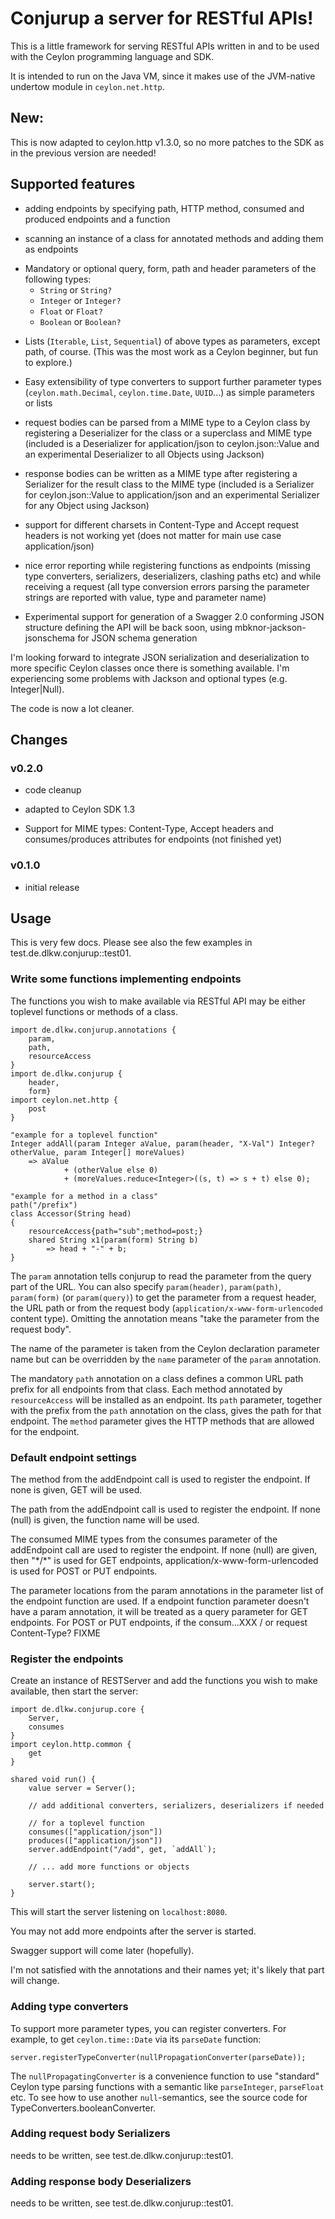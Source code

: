 # Conjurup a server for RESTful APIs!

This is a little framework for serving RESTful APIs written in and to be used
with the Ceylon programming language and SDK.

It is intended to run on the Java VM, since it makes use of the JVM-native
undertow module in `ceylon.net.http`.

## New:

This is now adapted to ceylon.http v1.3.0, so no more patches to the SDK as in the previous
version are needed!

## Supported features

* adding endpoints by specifying path, HTTP method, consumed and produced endpoints and a function

* scanning an instance of a class for annotated methods and adding them
as endpoints

- Mandatory or optional query, form, path and header parameters of the
following types:
    * `String` or `String?`
    * `Integer` or `Integer?`
    * `Float` or `Float?`
    * `Boolean` or `Boolean?`

* Lists (`Iterable`, `List`, `Sequential`) of above types as parameters, except path, of course.
 (This was the most work as a Ceylon beginner, but fun to explore.)

* Easy extensibility of type converters to support further parameter types
  (`ceylon.math.Decimal`, `ceylon.time.Date`, `UUID`...) as simple parameters
  or lists

* request bodies can be parsed from a MIME type to a Ceylon class by registering a Deserializer
  for the class or a superclass and MIME type (included is a Deserializer for application/json to
  ceylon.json::Value and an experimental Deserializer to all Objects using Jackson)

* response bodies can be written as a MIME type after registering a Serializer for the result
  class to the MIME type (included is a Serializer for ceylon.json::Value to application/json and
  an experimental Serializer for any Object using Jackson)

* support for different charsets in Content-Type and Accept request headers is not working yet
  (does not matter for main use case application/json)

* nice error reporting while registering functions as endpoints
  (missing type converters, serializers, deserializers, clashing paths etc) and while receiving a
  request (all type conversion errors parsing the parameter strings are
  reported with value, type and parameter name)

* Experimental support for generation of a Swagger 2.0 conforming
  JSON structure defining the API will be back soon, using mbknor-jackson-jsonschema
  for JSON schema generation

I'm looking forward to integrate JSON serialization and deserialization to more specific Ceylon
classes once there is something available. I'm experiencing some problems with Jackson and
optional types (e.g. Integer|Null).

The code is now a lot cleaner.
## Changes

### v0.2.0

* code cleanup

* adapted to Ceylon SDK 1.3

* Support for MIME types: Content-Type, Accept headers and consumes/produces attributes for endpoints
  (not finished yet)
  
### v0.1.0

* initial release
  
## Usage

This is very few docs. Please see also the few examples in test.de.dlkw.conjurup::test01.

### Write some functions implementing endpoints

The functions you wish to make available via RESTful API may be either toplevel functions or
methods of a class.

```ceylon
import de.dlkw.conjurup.annotations {
    param,
    path,
    resourceAccess
}
import de.dlkw.conjurup {
    header,
    form}
import ceylon.net.http {
    post
}

"example for a toplevel function"
Integer addAll(param Integer aValue, param(header, "X-Val") Integer? otherValue, param Integer[] moreValues)
    => aValue
            + (otherValue else 0)
            + (moreValues.reduce<Integer>((s, t) => s + t) else 0);

"example for a method in a class"
path("/prefix")
class Accessor(String head)
{
    resourceAccess{path="sub";method=post;}
    shared String x1(param(form) String b)
        => head + "-" + b;
}
```
The `param` annotation tells conjurup to read the parameter from the query part of the URL. You can also
specify `param(header)`, `param(path)`, `param(form)` (or `param(query)`) to get the parameter
from a request header, the URL path or from the request body (`application/x-www-form-urlencoded`
content type). Omitting the annotation means "take the parameter from the request body". 

The name of the parameter is taken from the Ceylon declaration parameter name but can be overridden by
the `name` parameter of the `param` annotation.

The mandatory `path` annotation on a class defines a common URL path prefix for all endpoints from that class. Each method annotated by `resourceAccess` will be installed as an endpoint. Its `path` parameter, together with the prefix from the `path` annotation on the class, gives the path for that endpoint. The `method` parameter gives the HTTP methods that are allowed for the endpoint.

### Default endpoint settings

The method from the addEndpoint call is used to register the endpoint.
If none is given, GET will be used.

The path from the addEndpoint call is used to register the endpoint.
If none (null) is given, the function name will be used.

The consumed MIME types from the consumes parameter of the addEndpoint call are used to register the endpoint.
If none (null) are given, then "\*/\*" is used for GET endpoints, application/x-www-form-urlencoded is used
for POST or PUT endpoints.

The parameter locations from the param annotations in the parameter list of the endpoint function are used.
If a endpoint function parameter doesn't have a param annotation, it will be treated as a query parameter
for GET endpoints. For POST or PUT endpoints, if the consum...XXX / or request Content-Type? FIXME


### Register the endpoints

Create an instance of RESTServer and add the functions you wish to make available, then start the server:

```ceylon
import de.dlkw.conjurup.core {
    Server,
    consumes
}
import ceylon.http.common {
    get
}

shared void run() {
	value server = Server();
	
	// add additional converters, serializers, deserializers if needed
	
	// for a toplevel function
    consumes(["application/json"])
    produces(["application/json"])
	server.addEndpoint("/add", get, `addAll`);

	// ... add more functions or objects
	
	server.start();
}
``` 

This will start the server listening on `localhost:8080`.

You may not add more endpoints after the server is started.

Swagger support will come later (hopefully).

I'm not satisfied with the annotations and their names yet; it's likely that part will change.

### Adding type converters

To support more parameter types, you can register converters. For example, to get `ceylon.time::Date` via its
`parseDate` function:

```
server.registerTypeConverter(nullPropagationConverter(parseDate));
```

The `nullPropagatingConverter` is a convenience function to use "standard" Ceylon type parsing functions
with a semantic like `parseInteger`, `parseFloat` etc. To see how to use another `null`-semantics,
see the source code for TypeConverters.booleanConverter.

### Adding request body Serializers

needs to be written, see test.de.dlkw.conjurup::test01.

### Adding response body Deserializers

needs to be written, see test.de.dlkw.conjurup::test01.